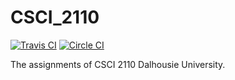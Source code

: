 # CSCI_2110
[![Travis CI](https://travis-ci.org/DickyT/CSCI_2110.svg)](https://travis-ci.org/DickyT/CSCI_2110)
[![Circle CI](https://circleci.com/gh/DickyT/CSCI_2110.svg?style=shield)](https://circleci.com/gh/DickyT/CSCI_2110)

The assignments of CSCI 2110 Dalhousie University.
